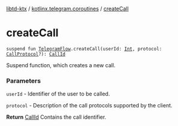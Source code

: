 [libtd-ktx](../index.md) / [kotlinx.telegram.coroutines](index.md) / [createCall](./create-call.md)

# createCall

`suspend fun `[`TelegramFlow`](../kotlinx.telegram.core/-telegram-flow/index.md)`.createCall(userId: `[`Int`](https://kotlinlang.org/api/latest/jvm/stdlib/kotlin/-int/index.html)`, protocol: `[`CallProtocol`](https://tdlibx.github.io/td/docs/org/drinkless/td/libcore/telegram/TdApi.CallProtocol.html)`?): `[`CallId`](https://tdlibx.github.io/td/docs/org/drinkless/td/libcore/telegram/TdApi.CallId.html)

Suspend function, which creates a new call.

### Parameters

`userId` - Identifier of the user to be called.

`protocol` - Description of the call protocols supported by the client.

**Return**
[CallId](https://tdlibx.github.io/td/docs/org/drinkless/td/libcore/telegram/TdApi.CallId.html) Contains the call identifier.

